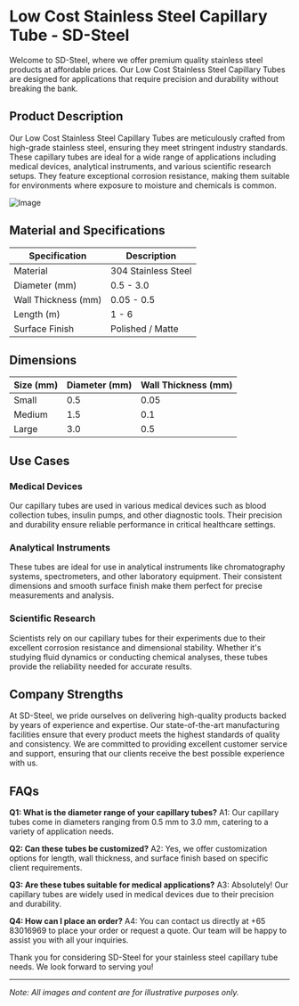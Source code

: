 # Low Cost Stainless Steel Capillary Tube - SD-Steel

Welcome to SD-Steel, where we offer premium quality stainless steel products at affordable prices. Our Low Cost Stainless Steel Capillary Tubes are designed for applications that require precision and durability without breaking the bank.

## Product Description

Our Low Cost Stainless Steel Capillary Tubes are meticulously crafted from high-grade stainless steel, ensuring they meet stringent industry standards. These capillary tubes are ideal for a wide range of applications including medical devices, analytical instruments, and various scientific research setups. They feature exceptional corrosion resistance, making them suitable for environments where exposure to moisture and chemicals is common.

![Image](https://github.com/user-attachments/assets/2567258e-e124-4816-932d-1809bd27ef0b)

## Material and Specifications

| Specification | Description |
|---------------|-------------|
| Material      | 304 Stainless Steel |
| Diameter (mm) | 0.5 - 3.0   |
| Wall Thickness (mm) | 0.05 - 0.5 |
| Length (m)    | 1 - 6       |
| Surface Finish | Polished / Matte |

## Dimensions

| Size (mm) | Diameter (mm) | Wall Thickness (mm) |
|-----------|---------------|---------------------|
| Small     | 0.5           | 0.05                |
| Medium    | 1.5           | 0.1                 |
| Large     | 3.0           | 0.5                 |

## Use Cases

### Medical Devices
Our capillary tubes are used in various medical devices such as blood collection tubes, insulin pumps, and other diagnostic tools. Their precision and durability ensure reliable performance in critical healthcare settings.

### Analytical Instruments
These tubes are ideal for use in analytical instruments like chromatography systems, spectrometers, and other laboratory equipment. Their consistent dimensions and smooth surface finish make them perfect for precise measurements and analysis.

### Scientific Research
Scientists rely on our capillary tubes for their experiments due to their excellent corrosion resistance and dimensional stability. Whether it's studying fluid dynamics or conducting chemical analyses, these tubes provide the reliability needed for accurate results.

## Company Strengths

At SD-Steel, we pride ourselves on delivering high-quality products backed by years of experience and expertise. Our state-of-the-art manufacturing facilities ensure that every product meets the highest standards of quality and consistency. We are committed to providing excellent customer service and support, ensuring that our clients receive the best possible experience with us.

## FAQs

**Q1: What is the diameter range of your capillary tubes?**
A1: Our capillary tubes come in diameters ranging from 0.5 mm to 3.0 mm, catering to a variety of application needs.

**Q2: Can these tubes be customized?**
A2: Yes, we offer customization options for length, wall thickness, and surface finish based on specific client requirements.

**Q3: Are these tubes suitable for medical applications?**
A3: Absolutely! Our capillary tubes are widely used in medical devices due to their precision and durability.

**Q4: How can I place an order?**
A4: You can contact us directly at +65 83016969 to place your order or request a quote. Our team will be happy to assist you with all your inquiries.

Thank you for considering SD-Steel for your stainless steel capillary tube needs. We look forward to serving you!

---

*Note: All images and content are for illustrative purposes only.*